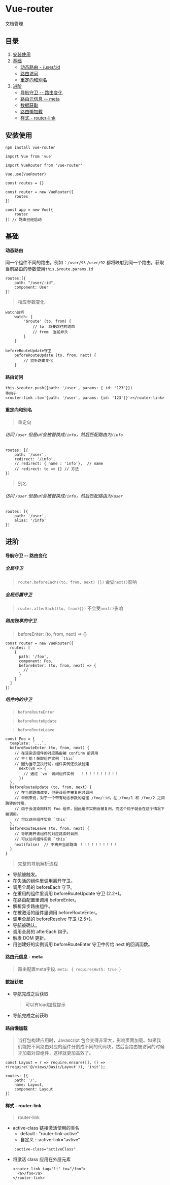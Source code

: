 # Vue-router
文档管理

## 目录

1. [安装使用](#install)
2. [基础](#basic)
    * [动态路由 - /user/:id](#dynamicRouter)
    * [路由访问](#visit)
    * [重定向和别名](#redirect)
2. [进阶](#advanced)
    * [导航守卫 -- 路由变化](#navigationGuard)
    * [路由元信息 -- meta](#meta)
    * [数据获取](#getData)
    * [路由懒加载](#lazyLoad)
    * [样式 - router-link](#style)



<a name="install"></a>
## 安装使用

```
npm install vue-router

import Vue from 'vue'

import VueRouter from 'vue-router'

Vue.use(VueRouter)

const routes = {}

const router = new VueRouter({
    routes
})

const app = new Vue({
    router
}) // 路由已经启动

```

<a name="basic"></a>
## 基础

<a name="dynamicRouter"></a>
#### 动态路由

 同一个组件不同的路由。例如：`/user/93` `/user/92` 都将映射到同一个路由。获取当前路由的参数使用`this.$route.params.id`

```
routes:[{
    path: "/user/:id",
    component: User
}]
```
> 相应参数变化

```
watch监听
    watch: {
        '$route' (to, from) {
            // to  将要跳往的路由
            // from  当前炉头
        }
    }

beforeRouteUpdate守卫
    beforeRouteUpdate (to, from, next) {
        // 监听路由变化
    }
```

<a name="visit"></a>
#### 路由访问

```
this.$router.push({path: '/user', params: { id: '123'}})
等同于
<router-link :to='{path: '/user', params: {id: '123'}}'></router-link>
```

<a name="redirect"></a>
#### 重定向和别名

> 重定向
###### 访问 `/user` 但是url会被替换成`/info`，然后匹配路由为`/info`
```
routes: [{
    path: '/user',
    redirect: '/info',
    // redirect: { name : 'info'},  // name
    // redirect: to => {} // 方法
}]
```

> 别名    
###### 访问 `/user` 但是url会被替换成`/info`，然后匹配路由为`/user`
```
routes: [{
    path: '/user',
    alias: '/info'
}]
```

<a name="advanced"></a>
## 进阶

<a name="navigationGuard"></a>
#### 导航守卫 -- 路由变化

##### 全局守卫

> `router.beforeEach((to, from, next) {})`    会受`next()`影响
 
##### 全局后置守卫

> `router.afterEach((to, from){})`  不会受`next()`影响

##### 路由独享的守卫

> beforeEnter: (to, from, next) => {}

```
const router = new VueRouter({
  routes: [
    {
      path: '/foo',
      component: Foo,
      beforeEnter: (to, from, next) => {
        // ...
      }
    }
  ]
})
```

##### 组件内的守卫

> `beforeRouteEnter`

> `beforeRouteUpdate`

> `beforeRouteLeave`

```
const Foo = {
  template: `...`,
  beforeRouteEnter (to, from, next) {
    // 在渲染该组件的对应路由被 confirm 前调用
    // 不！能！获取组件实例 `this`
    // 因为当守卫执行前，组件实例还没被创建
      next(vm => {
        // 通过 `vm` 访问组件实例   ！！！！！！！！！！
      })
  },
  beforeRouteUpdate (to, from, next) {
    // 在当前路由改变，但是该组件被复用时调用
    // 举例来说，对于一个带有动态参数的路径 /foo/:id，在 /foo/1 和 /foo/2 之间跳转的时候，
    // 由于会渲染同样的 Foo 组件，因此组件实例会被复用。而这个钩子就会在这个情况下被调用。
    // 可以访问组件实例 `this`
  },
  beforeRouteLeave (to, from, next) {
    // 导航离开该组件的对应路由时调用
    // 可以访问组件实例 `this`
    next(false)  // 不离开当前路由 ！！！！！！！！！！
  }
}
```

> 完整的导航解析流程

* 导航被触发。
* 在失活的组件里调用离开守卫。
* 调用全局的 beforeEach 守卫。
* 在重用的组件里调用 beforeRouteUpdate 守卫 (2.2+)。
* 在路由配置里调用 beforeEnter。
* 解析异步路由组件。
* 在被激活的组件里调用 beforeRouteEnter。
* 调用全局的 beforeResolve 守卫 (2.5+)。
* 导航被确认。
* 调用全局的 afterEach 钩子。
* 触发 DOM 更新。
* 用创建好的实例调用 beforeRouteEnter 守卫中传给 next 的回调函数。


<a name="meta"></a>
#### 路由元信息 - meta

> 路由配置meta字段.  `meta: { requiresAuth: true }`


<a name="getData"></a>
#### 数据获取

* 导航完成之后获取
    > 可以有load加载提示
* 导航完成之前获取


<a name="lazyLoad"></a>
#### 路由懒加载

> 当打包构建应用时，Javascript 包会变得非常大，影响页面加载。如果我们能把不同路由对应的组件分割成不同的代码块，然后当路由被访问的时候才加载对应组件，这样就更加高效了。

```
const Layout = r => require.ensure([], () => r(require('@/views/Basic/Layout')), 'init');

routes: [{
    path: '/',
    name: Layout,
    component: Layout
}]
```


<a name="style"></a>
#### 样式 - router-link

> router-link

* active-class  链接激活使用的类名
    * default : "router-link-active"
    * 自定义 :  :active-link="avtive"

```
    :active-class="activeClass"
```
    
* 将激活 class 应用在外层元素
    ```
    <router-link tag="li" to="/foo">
      <a>/foo</a>
    </router-link>

    ```
    